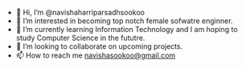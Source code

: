 - 👋 Hi, I’m @navishaharriparsadhsookoo
- 👀 I’m interested in becoming top notch female sofwatre enginner.
- 🌱 I’m currently learning Information Technology and I am hoping to study Computer Science in the fututre.
- 💞️ I’m looking to collaborate on upcoming projects.
- 📫 How to reach me navishasookoo@gmail.com

<!---
navishaharriparsadhsookoo/navishaharriparsadhsookoo is a ✨ special ✨ repository because its `README.md` (this file) appears on your GitHub profile.
You can click the Preview link to take a look at your changes.
--->
